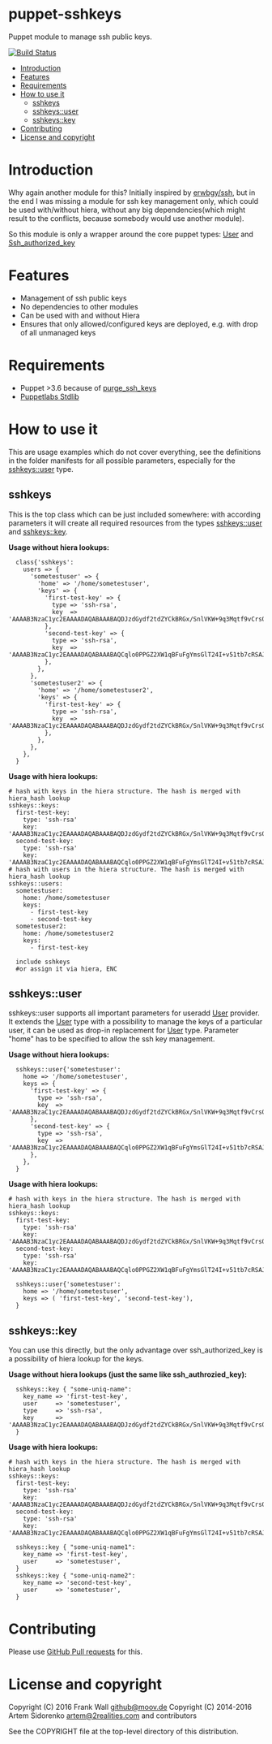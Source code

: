 puppet-sshkeys
==============
Puppet module to manage ssh public keys.

[![Build Status](https://travis-ci.org/fraenki/puppet-sshkeys.svg?branch=master)](https://travis-ci.org/fraenki/puppet-sshkeys)

* [Introduction](#introduction)
* [Features](#features)
* [Requirements](#requirements)
* [How to use it](#how-to-use-it)
  * [sshkeys](#sshkeys)
  * [sshkeys::user](#sshkeysuser)
  * [sshkeys::key](#sshkeyskey)
* [Contributing](#contributing)
* [License and copyright](#license-and-copyright)

Introduction
============

Why again another module for this? Initially inspired by [erwbgy/ssh][erwbgy/ssh], but in the end I was missing a module for ssh key management only, which could be used with/without hiera, without any big dependencies(which might result to the conflicts, because somebody would use another module).

So this module is only a wrapper around the core puppet types: [User][puppet_user] and [Ssh_authorized_key][puppet_sshkey]

Features
========
 - Management of ssh public keys
 - No dependencies to other modules
 - Can be used with and without Hiera
 - Ensures that only allowed/configured keys are deployed, e.g. with drop of all unmanaged keys

Requirements
============
 - Puppet >3.6 because of [purge_ssh_keys][puppet_relnotes]
 - [Puppetlabs Stdlib][puppet_stdlib]

How to use it
=============

This are usage examples which do not cover everything, see the definitions in the folder manifests for all possible parameters, especially for the [sshkeys::user](#sshkeysuser) type.

## sshkeys
This is the top class which can be just included somewhere: with according parameters it will create all required resources from the types [sshkeys::user](#sshkeysuser) and [sshkeys::key](#sshkeyskey).

**Usage without hiera lookups:**
```
  class{'sshkeys':
    users => {
      'sometestuser' => {
        'home' => '/home/sometestuser',
        'keys' => {
          'first-test-key' => {
            type => 'ssh-rsa',
            key  => 'AAAAB3NzaC1yc2EAAAADAQABAAABAQDJzdGydf2tdZYCkBRGx/SnlVKW+9q3Mqtf9vCrs0SaSkwDK4Q36hS40IVgmri2mjKeWFr5p92OgYY1hjZk4LLUAbVV8ItmPLqvmfrkOEwDCzmkbrUVa4BTKePWG0hOGAVYSQkS+1vhsTFhtznJMxsjRVwj8tO3s0fSnaXcovs9d4LwXhRbcDjzrAVRkk2d5/lSbjc/T4ZJ6oMKcGCxq02etJMoSBBQsEfRP/vULqKjoxJ96kb3Y43tU7gRzcVkXAyNqpXie8fD/FopoVi/uHIqkzotkOwztUYNt6C5LwV/W4ds5x3Zl7Jo4kqup2FOCs4oXSC3WxJI5FJ9WuPMtK1r',
          },
          'second-test-key' => {
            type => 'ssh-rsa',
            key  => 'AAAAB3NzaC1yc2EAAAADAQABAAABAQCqlo0PPGZ2XW1qBFuFgYmsGlT24I+v51tb7cRSAJeBouDPvfqBMBOX84ye4DsW3uRmFNXt/wdAr/QnEAlua5bSagVRC2t9X4lkcrFJSSfEA2J29Lh16pPzOK/HReo8R89wbEKfqrqZG/FNrjMB6YaAxBRJE0O9T6BDsMBCg6b8wb6DRPIKzuEkKkI9ywExVrVFOEANTsdS0oQq8exIlWHmnKwOf1R2Jl1FRgIHnJAfG29EoeY7Q+DlPZOBXqB+xamYj56h6FMb0ZLBOAirXm76bHbqJhzY5RbcW8HrxzvLBY1xfOlP4NMKWIxBNG1j2Je0WPU9gVDnq7/LoS0OuCtR',
          },
        },
      },
      'sometestuser2' => {
        'home' => '/home/sometestuser2',
        'keys' => {
          'first-test-key' => {
            type => 'ssh-rsa',
            key  => 'AAAAB3NzaC1yc2EAAAADAQABAAABAQDJzdGydf2tdZYCkBRGx/SnlVKW+9q3Mqtf9vCrs0SaSkwDK4Q36hS40IVgmri2mjKeWFr5p92OgYY1hjZk4LLUAbVV8ItmPLqvmfrkOEwDCzmkbrUVa4BTKePWG0hOGAVYSQkS+1vhsTFhtznJMxsjRVwj8tO3s0fSnaXcovs9d4LwXhRbcDjzrAVRkk2d5/lSbjc/T4ZJ6oMKcGCxq02etJMoSBBQsEfRP/vULqKjoxJ96kb3Y43tU7gRzcVkXAyNqpXie8fD/FopoVi/uHIqkzotkOwztUYNt6C5LwV/W4ds5x3Zl7Jo4kqup2FOCs4oXSC3WxJI5FJ9WuPMtK1r',
          },
        },
      },
    },
  }
```

**Usage with hiera lookups:**
```
# hash with keys in the hiera structure. The hash is merged with hiera_hash lookup
sshkeys::keys:
  first-test-key:
    type: 'ssh-rsa'
    key: 'AAAAB3NzaC1yc2EAAAADAQABAAABAQDJzdGydf2tdZYCkBRGx/SnlVKW+9q3Mqtf9vCrs0SaSkwDK4Q36hS40IVgmri2mjKeWFr5p92OgYY1hjZk4LLUAbVV8ItmPLqvmfrkOEwDCzmkbrUVa4BTKePWG0hOGAVYSQkS+1vhsTFhtznJMxsjRVwj8tO3s0fSnaXcovs9d4LwXhRbcDjzrAVRkk2d5/lSbjc/T4ZJ6oMKcGCxq02etJMoSBBQsEfRP/vULqKjoxJ96kb3Y43tU7gRzcVkXAyNqpXie8fD/FopoVi/uHIqkzotkOwztUYNt6C5LwV/W4ds5x3Zl7Jo4kqup2FOCs4oXSC3WxJI5FJ9WuPMtK1r'
  second-test-key:
    type: 'ssh-rsa'
    key: 'AAAAB3NzaC1yc2EAAAADAQABAAABAQCqlo0PPGZ2XW1qBFuFgYmsGlT24I+v51tb7cRSAJeBouDPvfqBMBOX84ye4DsW3uRmFNXt/wdAr/QnEAlua5bSagVRC2t9X4lkcrFJSSfEA2J29Lh16pPzOK/HReo8R89wbEKfqrqZG/FNrjMB6YaAxBRJE0O9T6BDsMBCg6b8wb6DRPIKzuEkKkI9ywExVrVFOEANTsdS0oQq8exIlWHmnKwOf1R2Jl1FRgIHnJAfG29EoeY7Q+DlPZOBXqB+xamYj56h6FMb0ZLBOAirXm76bHbqJhzY5RbcW8HrxzvLBY1xfOlP4NMKWIxBNG1j2Je0WPU9gVDnq7/LoS0OuCtR'
# hash with users in the hiera structure. The hash is merged with hiera_hash lookup
sshkeys::users:
  sometestuser:
    home: /home/sometestuser
    keys:
      - first-test-key
      - second-test-key
  sometestuser2:
    home: /home/sometestuser2
    keys:
      - first-test-key
```

```
  include sshkeys
  #or assign it via hiera, ENC
```

## sshkeys::user

sshkeys::user supports all important parameters for useradd [User](puppet_user) provider. It extends the [User](puppet_user) type with a possibility to manage the keys of a particular user, it can be used as drop-in replacement for [User](puppet_user) type. Parameter "home" has to be specified to allow the ssh key management.

**Usage without hiera lookups:**

```
  sshkeys::user{'sometestuser':
    home => '/home/sometestuser',
    keys => {
      'first-test-key' => {
        type => 'ssh-rsa',
        key  => 'AAAAB3NzaC1yc2EAAAADAQABAAABAQDJzdGydf2tdZYCkBRGx/SnlVKW+9q3Mqtf9vCrs0SaSkwDK4Q36hS40IVgmri2mjKeWFr5p92OgYY1hjZk4LLUAbVV8ItmPLqvmfrkOEwDCzmkbrUVa4BTKePWG0hOGAVYSQkS+1vhsTFhtznJMxsjRVwj8tO3s0fSnaXcovs9d4LwXhRbcDjzrAVRkk2d5/lSbjc/T4ZJ6oMKcGCxq02etJMoSBBQsEfRP/vULqKjoxJ96kb3Y43tU7gRzcVkXAyNqpXie8fD/FopoVi/uHIqkzotkOwztUYNt6C5LwV/W4ds5x3Zl7Jo4kqup2FOCs4oXSC3WxJI5FJ9WuPMtK1r',
      },
      'second-test-key' => {
        type => 'ssh-rsa',
        key  => 'AAAAB3NzaC1yc2EAAAADAQABAAABAQCqlo0PPGZ2XW1qBFuFgYmsGlT24I+v51tb7cRSAJeBouDPvfqBMBOX84ye4DsW3uRmFNXt/wdAr/QnEAlua5bSagVRC2t9X4lkcrFJSSfEA2J29Lh16pPzOK/HReo8R89wbEKfqrqZG/FNrjMB6YaAxBRJE0O9T6BDsMBCg6b8wb6DRPIKzuEkKkI9ywExVrVFOEANTsdS0oQq8exIlWHmnKwOf1R2Jl1FRgIHnJAfG29EoeY7Q+DlPZOBXqB+xamYj56h6FMb0ZLBOAirXm76bHbqJhzY5RbcW8HrxzvLBY1xfOlP4NMKWIxBNG1j2Je0WPU9gVDnq7/LoS0OuCtR',
      },
    },
  }
```

**Usage with hiera lookups:**

```
# hash with keys in the hiera structure. The hash is merged with hiera_hash lookup
sshkeys::keys:
  first-test-key:
    type: 'ssh-rsa'
    key: 'AAAAB3NzaC1yc2EAAAADAQABAAABAQDJzdGydf2tdZYCkBRGx/SnlVKW+9q3Mqtf9vCrs0SaSkwDK4Q36hS40IVgmri2mjKeWFr5p92OgYY1hjZk4LLUAbVV8ItmPLqvmfrkOEwDCzmkbrUVa4BTKePWG0hOGAVYSQkS+1vhsTFhtznJMxsjRVwj8tO3s0fSnaXcovs9d4LwXhRbcDjzrAVRkk2d5/lSbjc/T4ZJ6oMKcGCxq02etJMoSBBQsEfRP/vULqKjoxJ96kb3Y43tU7gRzcVkXAyNqpXie8fD/FopoVi/uHIqkzotkOwztUYNt6C5LwV/W4ds5x3Zl7Jo4kqup2FOCs4oXSC3WxJI5FJ9WuPMtK1r'
  second-test-key:
    type: 'ssh-rsa'
    key: 'AAAAB3NzaC1yc2EAAAADAQABAAABAQCqlo0PPGZ2XW1qBFuFgYmsGlT24I+v51tb7cRSAJeBouDPvfqBMBOX84ye4DsW3uRmFNXt/wdAr/QnEAlua5bSagVRC2t9X4lkcrFJSSfEA2J29Lh16pPzOK/HReo8R89wbEKfqrqZG/FNrjMB6YaAxBRJE0O9T6BDsMBCg6b8wb6DRPIKzuEkKkI9ywExVrVFOEANTsdS0oQq8exIlWHmnKwOf1R2Jl1FRgIHnJAfG29EoeY7Q+DlPZOBXqB+xamYj56h6FMb0ZLBOAirXm76bHbqJhzY5RbcW8HrxzvLBY1xfOlP4NMKWIxBNG1j2Je0WPU9gVDnq7/LoS0OuCtR'
```

```
  sshkeys::user{'sometestuser':
    home => '/home/sometestuser',
    keys => ( 'first-test-key', 'second-test-key'),
  }
```

## sshkeys::key
You can use this directly, but the only advantage over ssh_authorized_key is a possibility of hiera lookup for the keys.

**Usage without hiera lookups (just the same like ssh_authrozied_key):**

```
  sshkeys::key { "some-uniq-name":
    key_name => 'first-test-key',
    user     => 'sometestuser',
    type     => 'ssh-rsa',
    key      => 'AAAAB3NzaC1yc2EAAAADAQABAAABAQDJzdGydf2tdZYCkBRGx/SnlVKW+9q3Mqtf9vCrs0SaSkwDK4Q36hS40IVgmri2mjKeWFr5p92OgYY1hjZk4LLUAbVV8ItmPLqvmfrkOEwDCzmkbrUVa4BTKePWG0hOGAVYSQkS+1vhsTFhtznJMxsjRVwj8tO3s0fSnaXcovs9d4LwXhRbcDjzrAVRkk2d5/lSbjc/T4ZJ6oMKcGCxq02etJMoSBBQsEfRP/vULqKjoxJ96kb3Y43tU7gRzcVkXAyNqpXie8fD/FopoVi/uHIqkzotkOwztUYNt6C5LwV/W4ds5x3Zl7Jo4kqup2FOCs4oXSC3WxJI5FJ9WuPMtK1r',
  }
```

**Usage with hiera lookups:**

```
# hash with keys in the hiera structure. The hash is merged with hiera_hash lookup
sshkeys::keys:
  first-test-key:
    type: 'ssh-rsa'
    key: 'AAAAB3NzaC1yc2EAAAADAQABAAABAQDJzdGydf2tdZYCkBRGx/SnlVKW+9q3Mqtf9vCrs0SaSkwDK4Q36hS40IVgmri2mjKeWFr5p92OgYY1hjZk4LLUAbVV8ItmPLqvmfrkOEwDCzmkbrUVa4BTKePWG0hOGAVYSQkS+1vhsTFhtznJMxsjRVwj8tO3s0fSnaXcovs9d4LwXhRbcDjzrAVRkk2d5/lSbjc/T4ZJ6oMKcGCxq02etJMoSBBQsEfRP/vULqKjoxJ96kb3Y43tU7gRzcVkXAyNqpXie8fD/FopoVi/uHIqkzotkOwztUYNt6C5LwV/W4ds5x3Zl7Jo4kqup2FOCs4oXSC3WxJI5FJ9WuPMtK1r'
  second-test-key:
    type: 'ssh-rsa'
    key: 'AAAAB3NzaC1yc2EAAAADAQABAAABAQCqlo0PPGZ2XW1qBFuFgYmsGlT24I+v51tb7cRSAJeBouDPvfqBMBOX84ye4DsW3uRmFNXt/wdAr/QnEAlua5bSagVRC2t9X4lkcrFJSSfEA2J29Lh16pPzOK/HReo8R89wbEKfqrqZG/FNrjMB6YaAxBRJE0O9T6BDsMBCg6b8wb6DRPIKzuEkKkI9ywExVrVFOEANTsdS0oQq8exIlWHmnKwOf1R2Jl1FRgIHnJAfG29EoeY7Q+DlPZOBXqB+xamYj56h6FMb0ZLBOAirXm76bHbqJhzY5RbcW8HrxzvLBY1xfOlP4NMKWIxBNG1j2Je0WPU9gVDnq7/LoS0OuCtR'
```

```
  sshkeys::key { "some-uniq-name1":
    key_name => 'first-test-key',
    user     => 'sometestuser',
  }
  sshkeys::key { "some-uniq-name2":
    key_name => 'second-test-key',
    user     => 'sometestuser',
  }
```

Contributing
============

Please use [GitHub Pull requests][github_pullreq] for this.

License and copyright
=====================
Copyright (C) 2016 Frank Wall github@moov.de
Copyright (C) 2014-2016 Artem Sidorenko artem@2realities.com and contributors

See the COPYRIGHT file at the top-level directory of this distribution.


[erwbgy/ssh]: https://forge.puppetlabs.com/erwbgy/ssh
[puppet_user]: http://docs.puppetlabs.com/references/latest/type.html#user
[puppet_sshkey]: http://docs.puppetlabs.com/references/latest/type.html#sshauthorizedkey
[puppet_relnotes]: http://docs.puppetlabs.com/puppet/latest/reference/release_notes.html#feature-purging-unmanaged-ssh-authorized-keys
[puppet_stdlib]: https://forge.puppetlabs.com/puppetlabs/stdlib
[github_pullreq]: https://help.github.com/articles/using-pull-requests
